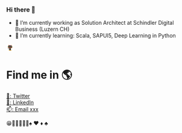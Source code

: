 ### Hi there 👋

- 🌟 I’m currently working as Solution Architect at Schindler Digital Business (Luzern CH) <br>
- 🎯 I’m currently learning: Scala, SAPUI5, Deep Learning in Python <br>
<img src="https://github.com/davidvela/davidvela.github.io/blob/master/images/daftpunktocat-guy.gif" alt="drawing" width="20"/>

# Find me in 🌎
[🦢: Twitter](https://twitter.com/David_VelaT) <br>
[💼: LinkedIn](https://www.linkedin.com/in/davidvelatirado/) <br>
[📫: Email xxx](mailto:david.vela.tirado@gmail.com)<br>

😁🌟🐳🤐👾🔥♠ ♥ ♦ ♣


<!--
**davidvela/davidvela** is a ✨ _special_ ✨ repository because its `README.md` (this file) appears on your GitHub profile.
[![image](https://github.com/davidvela/davidvela.github.io/blob/master/images/daftpunktocat-guy.gif =20x20)

Here are some ideas to get you started:

- 🔭 I’m currently working on ...
- 🌱 I’m currently learning ...
- 👯 I’m looking to collaborate on ...
- 🤔 I’m looking for help with ...
- 💬 Ask me about ...
- 📫 How to reach me: ...
- 😄 Pronouns: ...
- ⚡ Fun fact: ...
stats:
[![image](Imagelink)](link)
[![Anurag's github stats](https://github-readme-stats.vercel.app/api?username=davidvela)](https://github.com/davidvela)
-->
